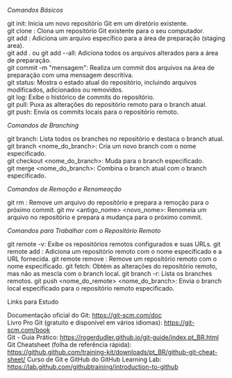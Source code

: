 *Comandos Básicos*

git init: Inicia um novo repositório Git em um diretório existente.     
git clone <URL>: Clona um repositório Git existente para o seu computador.   
git add <arquivo>: Adiciona um arquivo específico para a área de preparação (staging area).  
git add . ou git add --all: Adiciona todos os arquivos alterados para a área de preparação.  
git commit -m "mensagem": Realiza um commit dos arquivos na área de preparação com uma mensagem descritiva.   
git status: Mostra o estado atual do repositório, incluindo arquivos modificados, adicionados ou removidos.   
git log: Exibe o histórico de commits do repositório.   
git pull: Puxa as alterações do repositório remoto para o branch atual.  
git push: Envia os commits locais para o repositório remoto.   

*Comandos de Branching*

git branch: Lista todos os branches no repositório e destaca o branch atual.   
git branch <nome_do_branch>: Cria um novo branch com o nome especificado.  
git checkout <nome_do_branch>: Muda para o branch especificado.  
git merge <nome_do_branch>: Combina o branch atual com o branch especificado.  

*Comandos de Remoção e Renomeação* 

git rm <arquivo>: Remove um arquivo do repositório e prepara a remoção para o próximo commit. 
git mv <antigo_nome> <novo_nome>: Renomeia um arquivo no repositório e prepara a mudança para o próximo commit. 

*Comandos para Trabalhar com o Repositório Remoto* 

git remote -v: Exibe os repositórios remotos configurados e suas URLs. 
git remote add <nome> <URL>: Adiciona um repositório remoto com o nome especificado e a URL fornecida. 
git remote remove <nome>: Remove um repositório remoto com o nome especificado. 
git fetch: Obtém as alterações do repositório remoto, mas não as mescla com o branch local. 
git branch -r: Lista os branches remotos. 
git push <nome_do_remote> <nome_do_branch>: Envia o branch local especificado para o repositório remoto especificado. 

Links para Estudo

Documentação oficial do Git: https://git-scm.com/doc  
Livro Pro Git (gratuito e disponível em vários idiomas): https://git-scm.com/book   
Git - Guia Prático: https://rogerdudler.github.io/git-guide/index.pt_BR.html      
Git Cheatsheet (folha de referência rápida): https://github.github.com/training-kit/downloads/pt_BR/github-git-cheat-sheet/ 
Curso de Git e GitHub do GitHub Learning Lab: https://lab.github.com/githubtraining/introduction-to-github 
